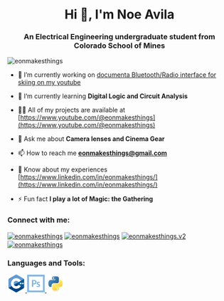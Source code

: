 
<h1 align="center">Hi 👋, I'm Noe Avila</h1>
<h3 align="center">An Electrical Engineering undergraduate student from Colorado School of Mines</h3>

<p align="left"> <img src="https://komarev.com/ghpvc/?username=eonmakesthings&label=Profile%20views&color=0e75b6&style=flat" alt="eonmakesthings" /> </p>

- 🔭 I’m currently working on [documenta Bluetooth/Radio interface for skiing on my youtube](https://www.youtube.com/@eonmakesthings)

- 🌱 I’m currently learning **Digital Logic and Circuit Analysis**

- 👨‍💻 All of my projects are available at [https://www.youtube.com/@eonmakesthings](https://www.youtube.com/@eonmakesthings)

- 💬 Ask me about **Camera lenses and Cinema Gear**

- 📫 How to reach me **eonmakesthings@gmail.com**

- 📄 Know about my experiences [https://www.linkedin.com/in/eonmakesthings/](https://www.linkedin.com/in/eonmakesthings/)

- ⚡ Fun fact **I play a lot of Magic: the Gathering**

<h3 align="left">Connect with me:</h3>
<p align="left">
<a href="https://twitter.com/eonmakesthings" target="blank"><img align="center" src="https://raw.githubusercontent.com/rahuldkjain/github-profile-readme-generator/master/src/images/icons/Social/twitter.svg" alt="eonmakesthings" height="30" width="40" /></a>
<a href="https://linkedin.com/in/eonmakesthings" target="blank"><img align="center" src="https://raw.githubusercontent.com/rahuldkjain/github-profile-readme-generator/master/src/images/icons/Social/linked-in-alt.svg" alt="eonmakesthings" height="30" width="40" /></a>
<a href="https://instagram.com/eonmakesthings.v2" target="blank"><img align="center" src="https://raw.githubusercontent.com/rahuldkjain/github-profile-readme-generator/master/src/images/icons/Social/instagram.svg" alt="eonmakesthings.v2" height="30" width="40" /></a>
<a href="https://www.youtube.com/c/eonmakesthings" target="blank"><img align="center" src="https://raw.githubusercontent.com/rahuldkjain/github-profile-readme-generator/master/src/images/icons/Social/youtube.svg" alt="eonmakesthings" height="30" width="40" /></a>
</p>

<h3 align="left">Languages and Tools:</h3>
<p align="left"> <a href="https://www.w3schools.com/cpp/" target="_blank" rel="noreferrer"> <img src="https://raw.githubusercontent.com/devicons/devicon/master/icons/cplusplus/cplusplus-original.svg" alt="cplusplus" width="40" height="40"/> </a> <a href="https://www.photoshop.com/en" target="_blank" rel="noreferrer"> <img src="https://raw.githubusercontent.com/devicons/devicon/master/icons/photoshop/photoshop-line.svg" alt="photoshop" width="40" height="40"/> </a> <a href="https://www.python.org" target="_blank" rel="noreferrer"> <img src="https://raw.githubusercontent.com/devicons/devicon/master/icons/python/python-original.svg" alt="python" width="40" height="40"/> </a> </p>
